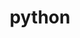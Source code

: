---
title: "python"
layout: cache
categories: [package, develop-2023-06-25]
meta: {"versions": ["3.10.10", "3.7.15", "3.7.16", "3.8.13", "3.8.16"], "compilers": ["gcc@=11.1.0", "gcc@=11.3.0", "gcc@=12.1.0", "gcc@=7.3.1", "gcc@=7.5.0", "oneapi@=2023.1.0"], "oss": ["amzn2", "ubuntu18.04", "ubuntu20.04", "ubuntu22.04"], "platforms": ["linux"], "targets": ["aarch64", "neoverse_n1", "ppc64le", "x86_64", "x86_64_v3"], "stacks": ["aws-ahug", "aws-ahug-aarch64", "aws-isc", "aws-isc-aarch64", "build_systems", "data-vis-sdk", "e4s", "e4s-oneapi", "e4s-power", "gpu-tests", "ml-linux-x86_64-cpu", "ml-linux-x86_64-cuda", "ml-linux-x86_64-rocm", "radiuss", "radiuss-aws", "radiuss-aws-aarch64", "root", "tutorial"], "num_specs": 21, "num_specs_by_stack": {"ml-linux-x86_64-cuda": 1, "ml-linux-x86_64-rocm": 1, "tutorial": 2, "root": 21, "ml-linux-x86_64-cpu": 1, "e4s-power": 3, "aws-ahug-aarch64": 4, "aws-isc-aarch64": 2, "e4s": 2, "gpu-tests": 1, "aws-ahug": 2, "aws-isc": 1, "data-vis-sdk": 2, "e4s-oneapi": 1, "build_systems": 1, "radiuss": 2, "radiuss-aws-aarch64": 2, "radiuss-aws": 1}}
spec_details: [{"hash": "mmgl7izzg42pfakzgmwgmewunpzrq3hf", "compiler": "gcc@=11.3.0", "versions": ["3.10.10"], "os": "ubuntu22.04", "platform": "linux", "target": "x86_64_v3", "variants": ["build_system=generic", "+bz2", "+crypt", "+ctypes", "+dbm", "~debug", "+libxml2", "+lzma", "~nis", "~optimizations", "patches=0d98e93,7d40923,f2fd060", "+pic", "+pyexpat", "+pythoncmd", "+readline", "+shared", "+sqlite3", "+ssl", "~tkinter", "+uuid", "+zlib"], "stacks": ["ml-linux-x86_64-cuda", "ml-linux-x86_64-rocm", "tutorial", "root", "ml-linux-x86_64-cpu"], "size": "-", "tarball": "https://binaries.spack.io/releases/develop-2023-06-25/build_cache/linux-ubuntu22.04-x86_64_v3/gcc-11.3.0/python-3.10.10/linux-ubuntu22.04-x86_64_v3-gcc-11.3.0-python-3.10.10-mmgl7izzg42pfakzgmwgmewunpzrq3hf.spack"}, {"hash": "h5y7ja3tvlxykxj4m7atq7v33nz23siv", "compiler": "gcc@=11.1.0", "versions": ["3.8.16"], "os": "ubuntu20.04", "platform": "linux", "target": "ppc64le", "variants": ["build_system=generic", "+bz2", "+crypt", "+ctypes", "+dbm", "~debug", "+libxml2", "+lzma", "~nis", "~optimizations", "patches=0d98e93,4c24573,f2fd060", "+pic", "+pyexpat", "+pythoncmd", "+readline", "+shared", "+sqlite3", "+ssl", "~tkinter", "+uuid", "+zlib"], "stacks": ["e4s-power", "root"], "size": "-", "tarball": "https://binaries.spack.io/releases/develop-2023-06-25/build_cache/linux-ubuntu20.04-ppc64le/gcc-11.1.0/python-3.8.16/linux-ubuntu20.04-ppc64le-gcc-11.1.0-python-3.8.16-h5y7ja3tvlxykxj4m7atq7v33nz23siv.spack"}, {"hash": "vvwxnltln2lvzofiuveo5dtodfuqrjlq", "compiler": "gcc@=7.3.1", "versions": ["3.10.10"], "os": "amzn2", "platform": "linux", "target": "aarch64", "variants": ["build_system=generic", "+bz2", "+crypt", "+ctypes", "+dbm", "~debug", "+libxml2", "+lzma", "~nis", "~optimizations", "patches=0d98e93,7d40923,f2fd060", "+pic", "+pyexpat", "+pythoncmd", "+readline", "+shared", "+sqlite3", "+ssl", "~tkinter", "+uuid", "+zlib"], "stacks": ["aws-ahug-aarch64", "aws-isc-aarch64", "root"], "size": "-", "tarball": "https://binaries.spack.io/releases/develop-2023-06-25/build_cache/linux-amzn2-aarch64/gcc-7.3.1/python-3.10.10/linux-amzn2-aarch64-gcc-7.3.1-python-3.10.10-vvwxnltln2lvzofiuveo5dtodfuqrjlq.spack"}, {"hash": "5xg3dvz7qgvzhotavklmmgvd5ob5wueu", "compiler": "gcc@=11.1.0", "versions": ["3.8.13"], "os": "ubuntu20.04", "platform": "linux", "target": "x86_64_v3", "variants": ["build_system=generic", "+bz2", "+crypt", "+ctypes", "+dbm", "~debug", "+libxml2", "+lzma", "~nis", "~optimizations", "patches=0d98e93,4c24573,f2fd060", "+pic", "+pyexpat", "+pythoncmd", "+readline", "+shared", "+sqlite3", "+ssl", "~tkinter", "+uuid", "+zlib"], "stacks": ["e4s", "gpu-tests", "root"], "size": "-", "tarball": "https://binaries.spack.io/releases/develop-2023-06-25/build_cache/linux-ubuntu20.04-x86_64_v3/gcc-11.1.0/python-3.8.13/linux-ubuntu20.04-x86_64_v3-gcc-11.1.0-python-3.8.13-5xg3dvz7qgvzhotavklmmgvd5ob5wueu.spack"}, {"hash": "carxshmb4uxrrt7iwqfue2rlisx4hatj", "compiler": "gcc@=7.3.1", "versions": ["3.10.10"], "os": "amzn2", "platform": "linux", "target": "neoverse_n1", "variants": ["build_system=generic", "+bz2", "+crypt", "+ctypes", "+dbm", "~debug", "+libxml2", "+lzma", "~nis", "~optimizations", "patches=0d98e93,7d40923,f2fd060", "+pic", "+pyexpat", "+pythoncmd", "+readline", "+shared", "+sqlite3", "+ssl", "~tkinter", "+uuid", "+zlib"], "stacks": ["aws-ahug-aarch64", "aws-isc-aarch64", "root"], "size": "-", "tarball": "https://binaries.spack.io/releases/develop-2023-06-25/build_cache/linux-amzn2-neoverse_n1/gcc-7.3.1/python-3.10.10/linux-amzn2-neoverse_n1-gcc-7.3.1-python-3.10.10-carxshmb4uxrrt7iwqfue2rlisx4hatj.spack"}, {"hash": "qpii2wrr5ahzzjlipb2j2fpllq27acoq", "compiler": "gcc@=11.1.0", "versions": ["3.7.15"], "os": "ubuntu20.04", "platform": "linux", "target": "ppc64le", "variants": ["build_system=generic", "+bz2", "+crypt", "+ctypes", "+dbm", "~debug", "+libxml2", "+lzma", "~nis", "~optimizations", "patches=0d98e93,f2fd060", "+pic", "+pyexpat", "+pythoncmd", "+readline", "+shared", "+sqlite3", "+ssl", "~tkinter", "+uuid", "+zlib"], "stacks": ["e4s-power", "root"], "size": "-", "tarball": "https://binaries.spack.io/releases/develop-2023-06-25/build_cache/linux-ubuntu20.04-ppc64le/gcc-11.1.0/python-3.7.15/linux-ubuntu20.04-ppc64le-gcc-11.1.0-python-3.7.15-qpii2wrr5ahzzjlipb2j2fpllq27acoq.spack"}, {"hash": "idrkjavrna2q3wj57ssdcvynhvbzobrk", "compiler": "gcc@=11.1.0", "versions": ["3.10.10"], "os": "ubuntu20.04", "platform": "linux", "target": "x86_64_v3", "variants": ["build_system=generic", "+bz2", "+crypt", "+ctypes", "+dbm", "~debug", "+libxml2", "+lzma", "~nis", "~optimizations", "patches=0d98e93,7d40923,f2fd060", "+pic", "+pyexpat", "+pythoncmd", "+readline", "+shared", "+sqlite3", "+ssl", "~tkinter", "+uuid", "+zlib"], "stacks": ["e4s", "root"], "size": "-", "tarball": "https://binaries.spack.io/releases/develop-2023-06-25/build_cache/linux-ubuntu20.04-x86_64_v3/gcc-11.1.0/python-3.10.10/linux-ubuntu20.04-x86_64_v3-gcc-11.1.0-python-3.10.10-idrkjavrna2q3wj57ssdcvynhvbzobrk.spack"}, {"hash": "p3mn63z563fxec4m7vetldsht5a6ahxw", "compiler": "gcc@=7.3.1", "versions": ["3.10.10"], "os": "amzn2", "platform": "linux", "target": "x86_64_v3", "variants": ["build_system=generic", "+bz2", "+crypt", "+ctypes", "+dbm", "~debug", "+libxml2", "+lzma", "~nis", "~optimizations", "patches=0d98e93,7d40923,f2fd060", "+pic", "+pyexpat", "+pythoncmd", "+readline", "+shared", "+sqlite3", "+ssl", "~tkinter", "+uuid", "+zlib"], "stacks": ["aws-ahug", "aws-isc", "root"], "size": "-", "tarball": "https://binaries.spack.io/releases/develop-2023-06-25/build_cache/linux-amzn2-x86_64_v3/gcc-7.3.1/python-3.10.10/linux-amzn2-x86_64_v3-gcc-7.3.1-python-3.10.10-p3mn63z563fxec4m7vetldsht5a6ahxw.spack"}, {"hash": "fbtr4apcaaxtlmj5dnlxoht6gbljwv4n", "compiler": "gcc@=11.1.0", "versions": ["3.7.16"], "os": "ubuntu20.04", "platform": "linux", "target": "x86_64_v3", "variants": ["build_system=generic", "+bz2", "+crypt", "+ctypes", "+dbm", "~debug", "+libxml2", "+lzma", "~nis", "~optimizations", "patches=0d98e93,f2fd060", "+pic", "+pyexpat", "+pythoncmd", "+readline", "+shared", "+sqlite3", "+ssl", "~tkinter", "+uuid", "+zlib"], "stacks": ["data-vis-sdk", "root"], "size": "-", "tarball": "https://binaries.spack.io/releases/develop-2023-06-25/build_cache/linux-ubuntu20.04-x86_64_v3/gcc-11.1.0/python-3.7.16/linux-ubuntu20.04-x86_64_v3-gcc-11.1.0-python-3.7.16-fbtr4apcaaxtlmj5dnlxoht6gbljwv4n.spack"}, {"hash": "qg74wkkunhheklr7t4thxcbe6d7jpjml", "compiler": "oneapi@=2023.1.0", "versions": ["3.7.15"], "os": "ubuntu20.04", "platform": "linux", "target": "x86_64", "variants": ["build_system=generic", "+bz2", "+crypt", "+ctypes", "+dbm", "~debug", "+libxml2", "+lzma", "~nis", "~optimizations", "patches=0d98e93,f2fd060", "+pic", "+pyexpat", "+pythoncmd", "+readline", "+shared", "+sqlite3", "+ssl", "~tkinter", "+uuid", "+zlib"], "stacks": ["e4s-oneapi", "root"], "size": "-", "tarball": "https://binaries.spack.io/releases/develop-2023-06-25/build_cache/linux-ubuntu20.04-x86_64/oneapi-2023.1.0/python-3.7.15/linux-ubuntu20.04-x86_64-oneapi-2023.1.0-python-3.7.15-qg74wkkunhheklr7t4thxcbe6d7jpjml.spack"}, {"hash": "cpzidta7bx5potkwyu7go2jfhtyosawz", "compiler": "gcc@=11.1.0", "versions": ["3.10.10"], "os": "ubuntu20.04", "platform": "linux", "target": "ppc64le", "variants": ["build_system=generic", "+bz2", "+crypt", "+ctypes", "+dbm", "~debug", "+libxml2", "+lzma", "~nis", "~optimizations", "patches=0d98e93,7d40923,f2fd060", "+pic", "+pyexpat", "+pythoncmd", "+readline", "+shared", "+sqlite3", "+ssl", "~tkinter", "+uuid", "+zlib"], "stacks": ["e4s-power", "root"], "size": "-", "tarball": "https://binaries.spack.io/releases/develop-2023-06-25/build_cache/linux-ubuntu20.04-ppc64le/gcc-11.1.0/python-3.10.10/linux-ubuntu20.04-ppc64le-gcc-11.1.0-python-3.10.10-cpzidta7bx5potkwyu7go2jfhtyosawz.spack"}, {"hash": "qh6ieszousr7ql6af2rsh6fyna344v7t", "compiler": "gcc@=11.1.0", "versions": ["3.10.10"], "os": "ubuntu20.04", "platform": "linux", "target": "x86_64_v3", "variants": ["build_system=generic", "+bz2", "+crypt", "+ctypes", "+dbm", "~debug", "+libxml2", "+lzma", "~nis", "~optimizations", "patches=0d98e93,7d40923,f2fd060", "+pic", "+pyexpat", "+pythoncmd", "+readline", "+shared", "+sqlite3", "+ssl", "~tkinter", "+uuid", "+zlib"], "stacks": ["data-vis-sdk", "root"], "size": "-", "tarball": "https://binaries.spack.io/releases/develop-2023-06-25/build_cache/linux-ubuntu20.04-x86_64_v3/gcc-11.1.0/python-3.10.10/linux-ubuntu20.04-x86_64_v3-gcc-11.1.0-python-3.10.10-qh6ieszousr7ql6af2rsh6fyna344v7t.spack"}, {"hash": "lghnshnwzzstz5jksld4ebp5z3mzvqg6", "compiler": "gcc@=7.5.0", "versions": ["3.10.10"], "os": "ubuntu18.04", "platform": "linux", "target": "x86_64_v3", "variants": ["build_system=generic", "+bz2", "+crypt", "+ctypes", "+dbm", "~debug", "+libxml2", "+lzma", "~nis", "~optimizations", "patches=0d98e93,7d40923,f2fd060", "+pic", "+pyexpat", "+pythoncmd", "+readline", "+shared", "+sqlite3", "+ssl", "~tkinter", "+uuid", "+zlib"], "stacks": ["build_systems", "radiuss", "root"], "size": "-", "tarball": "https://binaries.spack.io/releases/develop-2023-06-25/build_cache/linux-ubuntu18.04-x86_64_v3/gcc-7.5.0/python-3.10.10/linux-ubuntu18.04-x86_64_v3-gcc-7.5.0-python-3.10.10-lghnshnwzzstz5jksld4ebp5z3mzvqg6.spack"}, {"hash": "shvvhd4g2wg3uudrgmrthdcppbazhwpg", "compiler": "gcc@=7.5.0", "versions": ["3.8.16"], "os": "ubuntu18.04", "platform": "linux", "target": "x86_64_v3", "variants": ["build_system=generic", "+bz2", "+crypt", "+ctypes", "+dbm", "~debug", "+libxml2", "+lzma", "~nis", "~optimizations", "patches=0d98e93,4c24573,f2fd060", "+pic", "+pyexpat", "+pythoncmd", "+readline", "+shared", "+sqlite3", "+ssl", "~tkinter", "+uuid", "+zlib"], "stacks": ["radiuss", "root"], "size": "-", "tarball": "https://binaries.spack.io/releases/develop-2023-06-25/build_cache/linux-ubuntu18.04-x86_64_v3/gcc-7.5.0/python-3.8.16/linux-ubuntu18.04-x86_64_v3-gcc-7.5.0-python-3.8.16-shvvhd4g2wg3uudrgmrthdcppbazhwpg.spack"}, {"hash": "t64oumsqxxxie7ryly2t23mk3kaevcjr", "compiler": "gcc@=12.1.0", "versions": ["3.10.10"], "os": "ubuntu22.04", "platform": "linux", "target": "x86_64_v3", "variants": ["build_system=generic", "+bz2", "+crypt", "+ctypes", "+dbm", "~debug", "+libxml2", "+lzma", "~nis", "~optimizations", "patches=0d98e93,7d40923,f2fd060", "+pic", "+pyexpat", "+pythoncmd", "+readline", "+shared", "+sqlite3", "+ssl", "~tkinter", "+uuid", "+zlib"], "stacks": ["tutorial", "root"], "size": "-", "tarball": "https://binaries.spack.io/releases/develop-2023-06-25/build_cache/linux-ubuntu22.04-x86_64_v3/gcc-12.1.0/python-3.10.10/linux-ubuntu22.04-x86_64_v3-gcc-12.1.0-python-3.10.10-t64oumsqxxxie7ryly2t23mk3kaevcjr.spack"}, {"hash": "dbu6s76n7xnhdxwrolsyffwaajpfp7bh", "compiler": "gcc@=7.3.1", "versions": ["3.10.10"], "os": "amzn2", "platform": "linux", "target": "aarch64", "variants": ["build_system=generic", "+bz2", "+crypt", "+ctypes", "+dbm", "~debug", "+libxml2", "+lzma", "~nis", "~optimizations", "patches=0d98e93,7d40923,f2fd060", "+pic", "+pyexpat", "+pythoncmd", "+readline", "+shared", "+sqlite3", "+ssl", "~tkinter", "+uuid", "+zlib"], "stacks": ["aws-ahug-aarch64", "root"], "size": "-", "tarball": "https://binaries.spack.io/releases/develop-2023-06-25/build_cache/linux-amzn2-aarch64/gcc-7.3.1/python-3.10.10/linux-amzn2-aarch64-gcc-7.3.1-python-3.10.10-dbu6s76n7xnhdxwrolsyffwaajpfp7bh.spack"}, {"hash": "bqfbuniyor4zuiuemvhliyv3u4feqrn2", "compiler": "gcc@=7.3.1", "versions": ["3.10.10"], "os": "amzn2", "platform": "linux", "target": "x86_64_v3", "variants": ["build_system=generic", "+bz2", "+crypt", "+ctypes", "+dbm", "~debug", "+libxml2", "+lzma", "~nis", "~optimizations", "patches=0d98e93,7d40923,f2fd060", "+pic", "+pyexpat", "+pythoncmd", "+readline", "+shared", "+sqlite3", "+ssl", "~tkinter", "+uuid", "+zlib"], "stacks": ["aws-ahug", "root"], "size": "-", "tarball": "https://binaries.spack.io/releases/develop-2023-06-25/build_cache/linux-amzn2-x86_64_v3/gcc-7.3.1/python-3.10.10/linux-amzn2-x86_64_v3-gcc-7.3.1-python-3.10.10-bqfbuniyor4zuiuemvhliyv3u4feqrn2.spack"}, {"hash": "yc7oaqdporzhvhpaayafb42tlzlr4jj2", "compiler": "gcc@=7.3.1", "versions": ["3.10.10"], "os": "amzn2", "platform": "linux", "target": "neoverse_n1", "variants": ["build_system=generic", "+bz2", "+crypt", "+ctypes", "+dbm", "~debug", "+libxml2", "+lzma", "~nis", "~optimizations", "patches=0d98e93,7d40923,f2fd060", "+pic", "+pyexpat", "+pythoncmd", "+readline", "+shared", "+sqlite3", "+ssl", "~tkinter", "+uuid", "+zlib"], "stacks": ["radiuss-aws-aarch64", "root"], "size": "-", "tarball": "https://binaries.spack.io/releases/develop-2023-06-25/build_cache/linux-amzn2-neoverse_n1/gcc-7.3.1/python-3.10.10/linux-amzn2-neoverse_n1-gcc-7.3.1-python-3.10.10-yc7oaqdporzhvhpaayafb42tlzlr4jj2.spack"}, {"hash": "bldzp6e62xxogsqtx75i74zkuuvpdyy6", "compiler": "gcc@=7.3.1", "versions": ["3.10.10"], "os": "amzn2", "platform": "linux", "target": "x86_64_v3", "variants": ["build_system=generic", "+bz2", "+crypt", "+ctypes", "+dbm", "~debug", "+libxml2", "+lzma", "~nis", "~optimizations", "patches=0d98e93,7d40923,f2fd060", "+pic", "+pyexpat", "+pythoncmd", "+readline", "+shared", "+sqlite3", "+ssl", "~tkinter", "+uuid", "+zlib"], "stacks": ["radiuss-aws", "root"], "size": "-", "tarball": "https://binaries.spack.io/releases/develop-2023-06-25/build_cache/linux-amzn2-x86_64_v3/gcc-7.3.1/python-3.10.10/linux-amzn2-x86_64_v3-gcc-7.3.1-python-3.10.10-bldzp6e62xxogsqtx75i74zkuuvpdyy6.spack"}, {"hash": "nkj7afugyg36oczbrd3usg7souitylrw", "compiler": "gcc@=7.3.1", "versions": ["3.10.10"], "os": "amzn2", "platform": "linux", "target": "neoverse_n1", "variants": ["build_system=generic", "+bz2", "+crypt", "+ctypes", "+dbm", "~debug", "+libxml2", "+lzma", "~nis", "~optimizations", "patches=0d98e93,7d40923,f2fd060", "+pic", "+pyexpat", "+pythoncmd", "+readline", "+shared", "+sqlite3", "+ssl", "~tkinter", "+uuid", "+zlib"], "stacks": ["aws-ahug-aarch64", "root"], "size": "-", "tarball": "https://binaries.spack.io/releases/develop-2023-06-25/build_cache/linux-amzn2-neoverse_n1/gcc-7.3.1/python-3.10.10/linux-amzn2-neoverse_n1-gcc-7.3.1-python-3.10.10-nkj7afugyg36oczbrd3usg7souitylrw.spack"}, {"hash": "rvsh6pqlyichvirthyur43voxbhwqgxw", "compiler": "gcc@=7.3.1", "versions": ["3.10.10"], "os": "amzn2", "platform": "linux", "target": "aarch64", "variants": ["build_system=generic", "+bz2", "+crypt", "+ctypes", "+dbm", "~debug", "+libxml2", "+lzma", "~nis", "~optimizations", "patches=0d98e93,7d40923,f2fd060", "+pic", "+pyexpat", "+pythoncmd", "+readline", "+shared", "+sqlite3", "+ssl", "~tkinter", "+uuid", "+zlib"], "stacks": ["radiuss-aws-aarch64", "root"], "size": "-", "tarball": "https://binaries.spack.io/releases/develop-2023-06-25/build_cache/linux-amzn2-aarch64/gcc-7.3.1/python-3.10.10/linux-amzn2-aarch64-gcc-7.3.1-python-3.10.10-rvsh6pqlyichvirthyur43voxbhwqgxw.spack"}]
---